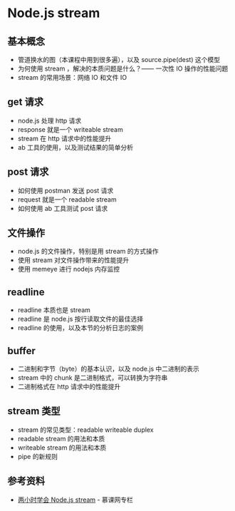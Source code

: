 # Node.js stream

## 基本概念

- 管道换水的图（本课程中用到很多遍），以及 source.pipe(dest) 这个模型
- 为何使用 stream ，解决的本质问题是什么？—— 一次性 IO 操作的性能问题
- stream 的常用场景：网络 IO 和文件 IO

## get 请求

- node.js 处理 http 请求
- response 就是一个 writeable stream
- stream 在 http 请求中的性能提升
- ab 工具的使用，以及测试结果的简单分析

## post 请求

- 如何使用 postman 发送 post 请求
- request 就是一个 readable stream
- 如何使用 ab 工具测试 post 请求

## 文件操作

- node.js 的文件操作，特别是用 stream 的方式操作
- 使用 stream 对文件操作带来的性能提升
- 使用 memeye 进行 nodejs 内存监控

## readline

- readline 本质也是 stream
- readline 是 node.js 按行读取文件的最佳选择
- readline 的使用，以及本节的分析日志的案例

## buffer

- 二进制和字节（byte）的基本认识，以及 node.js 中二进制的表示
- stream 中的 chunk 是二进制格式，可以转换为字符串
- 二进制格式在 http 请求中的性能提升

## stream 类型

- stream 的常见类型：readable writeable duplex
- readable stream 的用法和本质
- writeable stream 的用法和本质
- pipe 的新规则

## 参考资料

- [两小时学会 Node.js stream](https://www.imooc.com/read/8) - 慕课网专栏